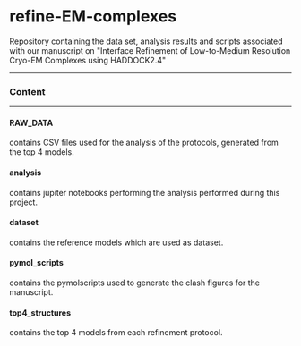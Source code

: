 # refine-EM-complexes
Repository containing the data set, analysis results and scripts associated with our manuscript on "Interface Refinement of Low-to-Medium Resolution Cryo-EM Complexes using HADDOCK2.4"

***

### Content

***

#### RAW_DATA
contains CSV files used for the analysis of the protocols, generated from the top 4 models.
#### analysis
contains jupiter notebooks performing the analysis performed during this project.
#### dataset
contains the reference models which are used as dataset.
#### pymol_scripts
contains the pymolscripts used to generate the clash figures for the manuscript.
#### top4_structures
contains the top 4 models from each refinement protocol.

